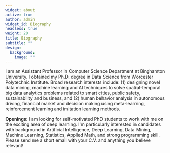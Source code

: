 ```yaml
---
widget: about
active: true
author: admin
widget_id: Biography
headless: true
weight: 20
title: Biography
subtitle: ""
design:
  background:
    image: ""
---
```

I am an Assistant Professor in Computer Science Department at Binghamton University. I obtained my Ph.D. degree in Data Science from Worcester Polytechnic Institute. Broad research interests include: (1) designing novel data mining, machine learning and AI techniques to solve spatial-temporal big data analytics problems related to smart cities, public safety, sustainability and business, and (2) human behavior analysis in autonomous driving, financial market and decision making using meta-learning, reinforcement learning and imitation learning methods.

**Openings:** I am looking for self-motivated PhD students to work with me on the exciting area of deep learning. I'm particularly interested in candidates with background in Artificial Intelligence, Deep Learning, Data Mining, Machine Learning, Statistics, Applied Math, and strong programming skill. Please send me a short email with your C.V. and anything you believe relevant!
